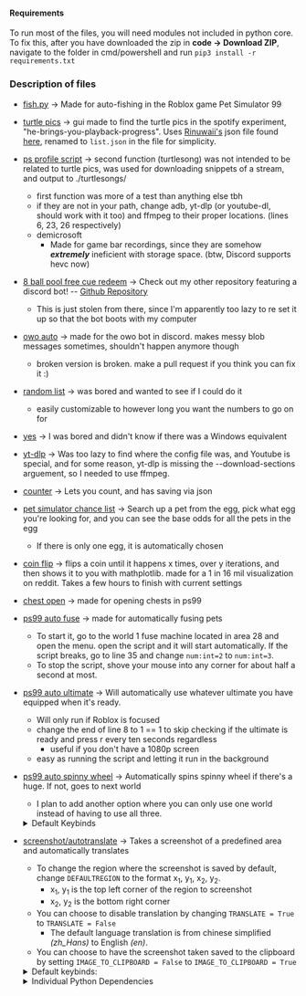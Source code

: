 #### Requirements
To run most of the files, you will need modules not included in python core. To fix this, after you have downloaded the zip in **code -> Download ZIP**, navigate to the folder in cmd/powershell and run `pip3 install -r requirements.txt`
### Description of files
- [fish.py](./ps99%20scripts/fish.py) -> Made for auto-fishing in the Roblox game Pet Simulator 99

- [turtle pics](./find%20turtle%20pics.py) -> gui made to find the turtle pics in the spotify experiment, "he-brings-you-playback-progress". Uses [Rinuwaii's](https://github.com/rinuwaii) json file found [here](https://github.com/rinuwaii/he-brings-you-playback-progress/blob/main/heBringsYouPlaybackProgress.json), renamed to `list.json` in the file for simplicity.

- [ps profile script](./powershell%20profile%20scripts.ps1) -> second function (turtlesong) was not intended to be related to turtle pics, was used for downloading snippets of a stream, and output to ./turtlesongs/
    - first function was more of a test than anything else tbh
    - if they are not in your path, change adb, yt-dlp (or youtube-dl, should work with it too) and ffmpeg to their proper locations. (lines 6, 23, 26 respectively)
    - demicrosoft
        - Made for game bar recordings, since they are somehow __*extremely*__ ineficient with storage space. (btw, Discord supports hevc now)

- [8 ball pool free cue redeem](./8ballpoolredeem.py) -> Check out my other repository featuring a discord bot! -- [Github Repository](https://github.com/Flyingbacen/Discord-rawrbot)
    - This is just stolen from there, since I'm apparently too lazy to re set it up so that the bot boots with my computer

- [owo auto](./owo%20auto.py) -> made for the owo bot in discord. makes messy blob messages sometimes, shouldn't happen anymore though
    - broken version is broken. make a pull request if you think you can fix it :)

- [random list](./radom%20list%201-10.py) -> was bored and wanted to see if I could do it
    - easily customizable to however long you want the numbers to go on for

- [yes](./yes.py) -> I was bored and didn't know if there was a Windows equivalent

- [yt-dlp](./yt-dlp.sh) -> Was too lazy to find where the config file was, and Youtube is special, and for some reason, yt-dlp is missing the --download-sections arguement, so I needed to use ffmpeg.

- [counter](./counter.py) -> Lets you count, and has saving via json

- [pet simulator chance list](./ps99%20scripts/ps99%20luck%20calculator.py) -> Search up a pet from the egg, pick what egg you're looking for, and you can see the base odds for all the pets in the egg
    - If there is only one egg, it is automatically chosen

- [coin flip](./coinflip.py) -> flips a coin until it happens x times, over y iterations, and then shows it to you with mathplotlib. made for a 1 in 16 mil visualization on reddit. Takes a few hours to finish with current settings

- [chest open](./ps99%20scripts/chest%20open.py) -> made for opening chests in ps99

- [ps99 auto fuse](./ps99%20scripts/auto%20fuse.py) -> made for automatically fusing pets
    - To start it, go to the world 1 fuse machine located in area 28 and open the menu. open the script and it will start automatically. If the script breaks, go to line 35 and change `num:int=2` to `num:int=3`.
    - To stop the script, shove your mouse into any corner for about half a second at most.

- [ps99 auto ultimate](./ps99%20scripts/auto%20ultimate.py) -> Will automatically use whatever ultimate you have equipped when it's ready.
    - Will only run if Roblox is focused
    - change the end of line 8 to 1 == 1 to skip checking if the ultimate is ready and press r every ten seconds regardless
        - useful if you don't have a 1080p screen
    - easy as running the script and letting it run in the background

- [ps99 auto spinny wheel](./ps99%20scripts/auto%20spinny%20wheel.py) -> Automatically spins spinny wheel if there's a huge. If not, goes to next world
    - I plan to add another option where you can only use one world instead of having to use all three.
    <details><summary>Default Keybinds</summary>
        <ul>
            <li><kbd>f1</kbd>: Start from World 1 and continue
            <li><kbd>f2</kbd>: Start from World 2 and continue
            <li><kbd>f3</kbd>: Start from World 3 and continue
            <li><kbd>1</kbd>: Use only World 1
            <li><kbd>2</kbd>: Use only World 2
            <li><kbd>3</kbd>: Use only World 3
        </ul>
    </details>

- [screenshot/autotranslate](./screenshot.py) -> Takes a screenshot of a predefined area and automatically translates
    - To change the region where the screenshot is saved by default, change `DEFAULTREGION` to the format x<sub>1</sub>, y<sub>1</sub>, x<sub>2</sub>, y<sub>2</sub>.
        - x<sub>1</sub>, y<sub>1</sub> is the top left corner of the region to screenshot
        - x<sub>2</sub>, y<sub>2</sub> is the bottom right corner
    - You can choose to disable translation by changing `TRANSLATE = True` to `TRANSLATE = False`
        - The default language translation is from chinese simplified _(zh_Hans)_ to English _(en)_. 
    - You can choose to have the screenshot taken saved to the clipboard by setting `IMAGE_TO_CLIPBOARD = False` to `IMAGE_TO_CLIPBOARD = True`
    <details><summary>Default keybinds:</summary>
        <ul>
            <li><kbd>s</kbd>: take a screenshot and/or translate</li>
            <li><kbd>d</kbd>: clear terminal output</li>
            <li><kbd><kbd>shift</kbd>+<kbd>[</kbd></kbd>: Change the region</li>
            <ul>
                <li>after activating this keybind, press enter on the top right region, and then enter on the bottom right region. The enter key shouldn't activate anything on the program itself.</li>
            </ul>
            <li><kbd><kbd>shift</kbd>+<kbd>r</kbd></kbd>: Change the region back to <code>DEFAULTREGION</code></li>
        </ul>
    </details>

    <details>
        <summary>Individual Python Dependencies</summary>
        <kbd>pip3 install pyautogui pywin32 numpy translate keyboard Pillow</kbd>
    </details>
